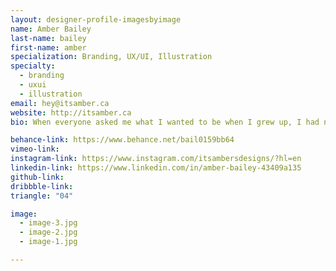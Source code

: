 ```yaml
---
layout: designer-profile-imagesbyimage
name: Amber Bailey
last-name: bailey
first-name: amber
specialization: Branding, UX/UI, Illustration
specialty:
  - branding
  - uxui
  - illustration
email: hey@itsamber.ca
website: http://itsamber.ca
bio: When everyone asked me what I wanted to be when I grew up, I had no idea until I went to New York City. It wasn't until I was staring at a billboard that I said to myself "I want to do this". Having this experience has inspired me to try anything new and to jump feet first into any challenge.

behance-link: https://www.behance.net/bail0159bb64
vimeo-link:
instagram-link: https://www.instagram.com/itsambersdesigns/?hl=en
linkedin-link: https://www.linkedin.com/in/amber-bailey-43409a135
github-link:
dribbble-link:
triangle: "04"

image:
  - image-3.jpg
  - image-2.jpg
  - image-1.jpg

---
```

